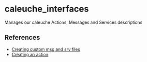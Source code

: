 # caleuche_interfaces
Manages our caleuche Actions, Messages and Services descriptions

## References
* [Creating custom msg and srv files](https://docs.ros.org/en/humble/Tutorials/Beginner-Client-Libraries/Custom-ROS2-Interfaces.html#creating-custom-msg-and-srv-files)
* [Creating an action](https://docs.ros.org/en/humble/Tutorials/Intermediate/Creating-an-Action.html)